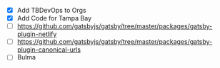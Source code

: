 - [x] Add TBDevOps to Orgs
- [x] Add Code for Tampa Bay
- [ ] https://github.com/gatsbyjs/gatsby/tree/master/packages/gatsby-plugin-netlify
- [ ] https://github.com/gatsbyjs/gatsby/tree/master/packages/gatsby-plugin-canonical-urls
- [ ] Bulma
